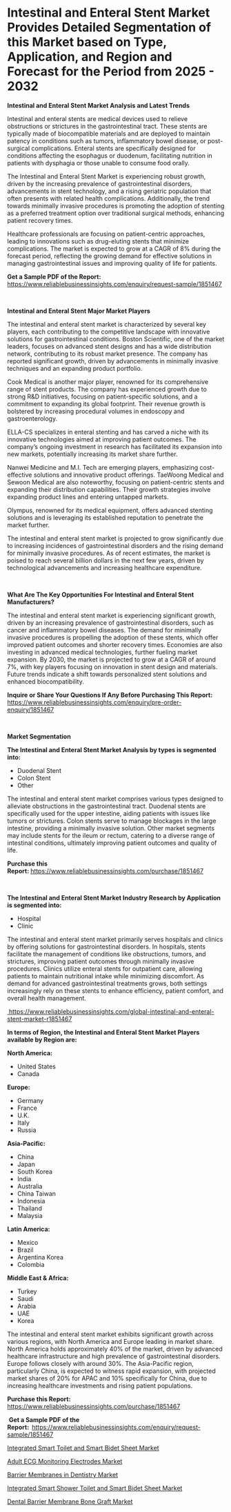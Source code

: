 <p><h1>Intestinal and Enteral Stent Market Provides Detailed Segmentation of this Market based on Type, Application, and Region and Forecast for the Period from 2025 - 2032</h1></p><p><strong>Intestinal and Enteral Stent Market Analysis and Latest Trends</strong></p>
<p><p>Intestinal and enteral stents are medical devices used to relieve obstructions or strictures in the gastrointestinal tract. These stents are typically made of biocompatible materials and are deployed to maintain patency in conditions such as tumors, inflammatory bowel disease, or post-surgical complications. Enteral stents are specifically designed for conditions affecting the esophagus or duodenum, facilitating nutrition in patients with dysphagia or those unable to consume food orally.</p><p>The Intestinal and Enteral Stent Market is experiencing robust growth, driven by the increasing prevalence of gastrointestinal disorders, advancements in stent technology, and a rising geriatric population that often presents with related health complications. Additionally, the trend towards minimally invasive procedures is promoting the adoption of stenting as a preferred treatment option over traditional surgical methods, enhancing patient recovery times. </p><p>Healthcare professionals are focusing on patient-centric approaches, leading to innovations such as drug-eluting stents that minimize complications. The market is expected to grow at a CAGR of 8% during the forecast period, reflecting the growing demand for effective solutions in managing gastrointestinal issues and improving quality of life for patients.</p></p>
<p><strong>Get a Sample PDF of the Report:&nbsp;</strong> <a href="https://www.reliablebusinessinsights.com/enquiry/request-sample/1851467?utm_campaign=96&utm_medium=2&utm_source=Github&utm_content=ia&utm_term=26032025&utm_id=intestinal-and-enteral-stent">https://www.reliablebusinessinsights.com/enquiry/request-sample/1851467</a></p>
<p>&nbsp;</p>
<p><strong>Intestinal and Enteral Stent Major Market Players</strong></p>
<p><p>The intestinal and enteral stent market is characterized by several key players, each contributing to the competitive landscape with innovative solutions for gastrointestinal conditions. Boston Scientific, one of the market leaders, focuses on advanced stent designs and has a wide distribution network, contributing to its robust market presence. The company has reported significant growth, driven by advancements in minimally invasive techniques and an expanding product portfolio.</p><p>Cook Medical is another major player, renowned for its comprehensive range of stent products. The company has experienced growth due to strong R&D initiatives, focusing on patient-specific solutions, and a commitment to expanding its global footprint. Their revenue growth is bolstered by increasing procedural volumes in endoscopy and gastroenterology.</p><p>ELLA-CS specializes in enteral stenting and has carved a niche with its innovative technologies aimed at improving patient outcomes. The company’s ongoing investment in research has facilitated its expansion into new markets, potentially increasing its market share further.</p><p>Nanwei Medicine and M.I. Tech are emerging players, emphasizing cost-effective solutions and innovative product offerings. TaeWoong Medical and Sewoon Medical are also noteworthy, focusing on patient-centric stents and expanding their distribution capabilities. Their growth strategies involve expanding product lines and entering untapped markets.</p><p>Olympus, renowned for its medical equipment, offers advanced stenting solutions and is leveraging its established reputation to penetrate the market further. </p><p>The intestinal and enteral stent market is projected to grow significantly due to increasing incidences of gastrointestinal disorders and the rising demand for minimally invasive procedures. As of recent estimates, the market is poised to reach several billion dollars in the next few years, driven by technological advancements and increasing healthcare expenditure. </p></p>
<p>&nbsp;</p>
<p><strong>What Are The Key Opportunities For Intestinal and Enteral Stent Manufacturers?</strong></p>
<p><p>The intestinal and enteral stent market is experiencing significant growth, driven by an increasing prevalence of gastrointestinal disorders, such as cancer and inflammatory bowel diseases. The demand for minimally invasive procedures is propelling the adoption of these stents, which offer improved patient outcomes and shorter recovery times. Economies are also investing in advanced medical technologies, further fueling market expansion. By 2030, the market is projected to grow at a CAGR of around 7%, with key players focusing on innovation in stent design and materials. Future trends indicate a shift towards personalized stent solutions and enhanced biocompatibility.</p></p>
<p><strong>Inquire or Share Your Questions If Any Before Purchasing This Report:</strong> <a href="https://www.reliablebusinessinsights.com/enquiry/pre-order-enquiry/1851467?utm_campaign=96&utm_medium=2&utm_source=Github&utm_content=ia&utm_term=26032025&utm_id=intestinal-and-enteral-stent">https://www.reliablebusinessinsights.com/enquiry/pre-order-enquiry/1851467</a></p>
<p>&nbsp;</p>
<p><strong>Market Segmentation</strong></p>
<p><strong>The Intestinal and Enteral Stent Market Analysis by types is segmented into:</strong></p>
<p><ul><li>Duodenal Stent</li><li>Colon Stent</li><li>Other</li></ul></p>
<p><p>The intestinal and enteral stent market comprises various types designed to alleviate obstructions in the gastrointestinal tract. Duodenal stents are specifically used for the upper intestine, aiding patients with issues like tumors or strictures. Colon stents serve to manage blockages in the large intestine, providing a minimally invasive solution. Other market segments may include stents for the ileum or rectum, catering to a diverse range of intestinal conditions, ultimately improving patient outcomes and quality of life.</p></p>
<p><strong>Purchase this Report:&nbsp;</strong><a href="https://www.reliablebusinessinsights.com/purchase/1851467?utm_campaign=96&utm_medium=2&utm_source=Github&utm_content=ia&utm_term=26032025&utm_id=intestinal-and-enteral-stent">https://www.reliablebusinessinsights.com/purchase/1851467</a></p>
<p>&nbsp;</p>
<p><strong>The Intestinal and Enteral Stent Market Industry Research by Application is segmented into:</strong></p>
<p><ul><li>Hospital</li><li>Clinic</li></ul></p>
<p><p>The intestinal and enteral stent market primarily serves hospitals and clinics by offering solutions for gastrointestinal disorders. In hospitals, stents facilitate the management of conditions like obstructions, tumors, and strictures, improving patient outcomes through minimally invasive procedures. Clinics utilize enteral stents for outpatient care, allowing patients to maintain nutritional intake while minimizing discomfort. As demand for advanced gastrointestinal treatments grows, both settings increasingly rely on these stents to enhance efficiency, patient comfort, and overall health management.</p></p>
<p><a href="https://www.reliablebusinessinsights.com/global-intestinal-and-enteral-stent-market-r1851467?utm_campaign=96&utm_medium=2&utm_source=Github&utm_content=ia&utm_term=26032025&utm_id=intestinal-and-enteral-stent">&nbsp;https://www.reliablebusinessinsights.com/global-intestinal-and-enteral-stent-market-r1851467</a></p>
<p><strong>In terms of Region, the Intestinal and Enteral Stent Market Players available by Region are:</strong></p>
<p>
    <p> <strong> North America: </strong>
        <ul>
            <li>United States</li>
            <li>Canada</li>
        </ul>
        </p> 
    <p> <strong> Europe: </strong>
        <ul>
            <li>Germany</li>
            <li>France</li>
            <li>U.K.</li>
            <li>Italy</li>
            <li>Russia</li>
        </ul>
        </p> 
    <p> <strong> Asia-Pacific: </strong>
        <ul>
            <li>China</li>
            <li>Japan</li>
            <li>South Korea</li>
            <li>India</li>
            <li>Australia</li>
            <li>China Taiwan</li>
            <li>Indonesia</li>
            <li>Thailand</li>
            <li>Malaysia</li>
        </ul>
        </p> 
    <p> <strong> Latin America: </strong>
        <ul>
            <li>Mexico</li>
            <li>Brazil</li>
            <li>Argentina Korea</li>
            <li>Colombia</li>
        </ul>
        </p> 
    <p> <strong> Middle East & Africa: </strong>
        <ul>
            <li>Turkey</li>
            <li>Saudi</li>
            <li>Arabia</li>
            <li>UAE</li>
            <li>Korea</li>
        </ul>
    </p>
    </p>
<p><p>The intestinal and enteral stent market exhibits significant growth across various regions, with North America and Europe leading in market share. North America holds approximately 40% of the market, driven by advanced healthcare infrastructure and high prevalence of gastrointestinal disorders. Europe follows closely with around 30%. The Asia-Pacific region, particularly China, is expected to witness rapid expansion, with projected market shares of 20% for APAC and 10% specifically for China, due to increasing healthcare investments and rising patient populations.</p></p>
<p><strong>Purchase this Report: </strong><a href="https://www.reliablebusinessinsights.com/purchase/1851467?utm_campaign=96&utm_medium=2&utm_source=Github&utm_content=ia&utm_term=26032025&utm_id=intestinal-and-enteral-stent">https://www.reliablebusinessinsights.com/purchase/1851467</a></p>
<p>&nbsp;<strong>Get a Sample PDF of the Report:&nbsp;&nbsp;</strong><a href="https://www.reliablebusinessinsights.com/enquiry/request-sample/1851467?utm_campaign=96&utm_medium=2&utm_source=Github&utm_content=ia&utm_term=26032025&utm_id=intestinal-and-enteral-stent">https://www.reliablebusinessinsights.com/enquiry/request-sample/1851467</a></p>
<p><strong></strong></p>
<p><p><a href="https://github.com/brabolyrah3h/Market-Research-Report-List-1/blob/main/integrated-smart-toilet-and-smart-bidet-sheet-market.md?utm_campaign=96&utm_medium=2&utm_source=Github&utm_content=ia&utm_term=26032025&utm_id=intestinal-and-enteral-stent">Integrated Smart Toilet and Smart Bidet Sheet Market</a></p><p><a href="https://github.com/nicoytabiz7/Market-Research-Report-List-1/blob/main/adult-ecg-monitoring-electrodes-market.md?utm_campaign=96&utm_medium=2&utm_source=Github&utm_content=ia&utm_term=26032025&utm_id=intestinal-and-enteral-stent">Adult ECG Monitoring Electrodes Market</a></p><p><a href="https://github.com/avirsuckra/Market-Research-Report-List-1/blob/main/barrier-membranes-in-dentistry-market.md?utm_campaign=96&utm_medium=2&utm_source=Github&utm_content=ia&utm_term=26032025&utm_id=intestinal-and-enteral-stent">Barrier Membranes in Dentistry Market</a></p><p><a href="https://github.com/timayuethem/Market-Research-Report-List-1/blob/main/integrated-smart-shower-toilet-and-smart-bidet-sheet-market.md?utm_campaign=96&utm_medium=2&utm_source=Github&utm_content=ia&utm_term=26032025&utm_id=intestinal-and-enteral-stent">Integrated Smart Shower Toilet and Smart Bidet Sheet Market</a></p><p><a href="https://github.com/sekohlorik/Market-Research-Report-List-1/blob/main/dental-barrier-membrane-bone-graft-market.md?utm_campaign=96&utm_medium=2&utm_source=Github&utm_content=ia&utm_term=26032025&utm_id=intestinal-and-enteral-stent">Dental Barrier Membrane Bone Graft Market</a></p></p>